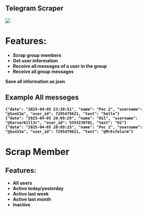 ## Telegram Scraper

<img src="https://github.com/user-attachments/assets/10037414-566e-4220-855b-68656d9cf588">

<b>

# Features:

+ Scrap group members
+ Get user information
+ Receive all messages of a user in the group
+ Receive all group messages

Save all information as json

## Example All messeges



```
{"date": "2025-04-05 23:30:51", "name": "Poc 2", "username": "@SonS3a", "user_id": 7295479621, "text": "hello"}
{"date": "2025-04-05 20:09:29", "name": "Nil", "username": "@ServerKill3r", "user_id": 5593230701, "text": "Hi"}
{"date": "2025-04-05 20:09:25", "name": "Poc 2", "username": "@SonS3a", "user_id": 7295479621, "text": "@MrEsfelurm"}
```

# Scrap Member

## Features:

- All users
- Active today/yesterday
- Active last week
- Active last month
- Inactive

</b>
